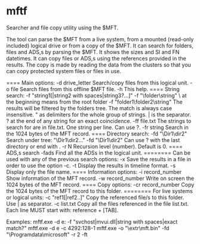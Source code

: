 # mftf
Searcher and file copy utility using the $MFT.

The tool can parse the $MFT from a live system, from a mounted (read-only
included) logical drive or from a copy of the $MFT.
It can search for folders, files and ADS,s by parsing the $MFT. It shows the
sizes and SI and FN datetimes.
It can copy files or ADS,s using the references provided in the results.
The copy is made by reading the data from the clusters so that you can copy
protected system files or files in use.

==== Main options:
 -d drive_letter               Search/copy files from this logical unit.
 -o file                       Search files from this offline $MFT file.
 -h                            This help.
==== String search:
 -f "string1[|string2 with spaces|string3?...]"
 -f "\folder\string"         \ at the beginning means from the root folder
 -f "folder1\folder2\string"
                          The results will be filtered by the folders tree.
                          The match is always case insensitive.
                          " as delimiters for the whole group of strings.
                          | is the separator.
                          ? at the end of any string for an exact coincidence.
 -ff file.txt      The strings to search for are in file.txt. One string per
                    line. Can use ?.
 -fr string        Search in the 1024 bytes of the MFT record.
==== Directory search:
 -fd "\Dir1\dir2"          Search under tree: "\Dir1\dir2...\"
 -fd "\Dir1\dir2\"         Can use ? with the last directory or end with \.
 -r N                        Recursion level (number). Default is 0.
==== ADS,s search
 -fads            Find all the ADSs in the logical unit.
======== Can be used with any of the previous search options:
 -x               Save the results in a file in order to use the option -c.
 -t               Display the results in timeline format.
 -s               Display only the file name.
==== Information options:
 -i record_number      Show information of the MFT record.
 -w record_number      Write on screen the 1024 bytes of the MFT record.
==== Copy options:
 -cr record_number     Copy the 1024 bytes of the MFT record to this folder.
======== For live systems or logical units:
 -c "ref1[|ref2..]"  Copy the referenced file/s to this folder.
                                     Use | as separator.
 -c list.txt           Copy all the files referenced in the file list.txt.
                        Each line MUST start with: reference + [TAB].

Examples:
mftf.exe -d e: -f "svchost|mvui.dll|string with spaces|exact match?"
mftf.exe -d e -c 4292:128-1
mftf.exe -o "\extr\mft.bin" -fd "\Programdata\microsoft" -r 2 -ft

